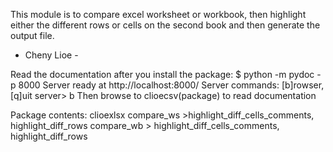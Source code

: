 This module is to compare excel worksheet or workbook, then highlight either the different rows or cells on the second book and then generate the output file.

- Cheny Lioe -

Read the documentation after you install the package:
$ python -m pydoc -p 8000
Server ready at http://localhost:8000/
Server commands: [b]rowser, [q]uit
server> b
Then browse to clioecsv(package) to read documentation

Package contents: clioexlsx
compare_ws >highlight_diff_cells_comments, highlight_diff_rows
compare_wb > highlight_diff_cells_comments, highlight_diff_rows
